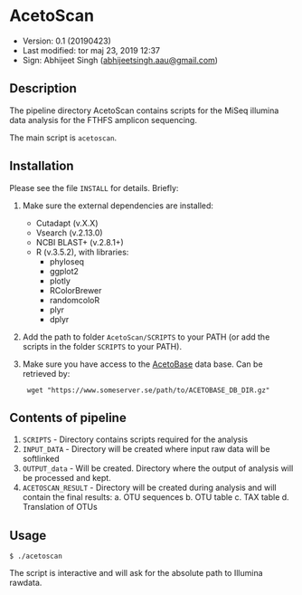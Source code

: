 # AcetoScan

- Version: 0.1 (20190423)
- Last modified: tor maj 23, 2019  12:37
- Sign: Abhijeet Singh (abhijeetsingh.aau@gmail.com)

## Description

The pipeline directory AcetoScan contains scripts for the MiSeq illumina data
analysis for the FTHFS amplicon sequencing.

The main script is `acetoscan`.

## Installation

Please see the file `INSTALL` for details. Briefly:

1. Make sure the external dependencies are installed:

    - Cutadapt (v.X.X)
    - Vsearch (v.2.13.0)
    - NCBI BLAST+ (v.2.8.1+)
    - R (v.3.5.2), with libraries:
        - phyloseq
        - ggplot2
        - plotly
        - RColorBrewer
        - randomcoloR
        - plyr
        - dplyr

2. Add the path to folder `AcetoScan/SCRIPTS` to your PATH (or add the
scripts in the folder `SCRIPTS` to your PATH).

3. Make sure you have access to the [AcetoBase]() data base. Can be retrieved by:

        wget "https://www.someserver.se/path/to/ACETOBASE_DB_DIR.gz"

## Contents of pipeline

1. `SCRIPTS` - Directory contains scripts required for the analysis
2. `INPUT_DATA` - Directory will be created where input raw data will be softlinked
3. `OUTPUT_data` - Will be created. Directory where the output of analysis will be processed and kept.
4. `ACETOSCAN_RESULT` - Directory will be created during analysis and will contain the final results:
	a. OTU sequences
	b. OTU table
	c. TAX table
	d. Translation of OTUs


## Usage

	$ ./acetoscan
		
The script is interactive and will ask for the absolute path to Illumina rawdata.

